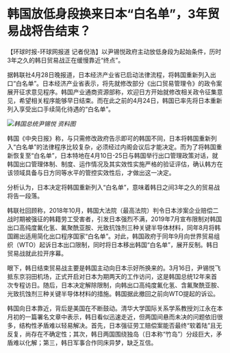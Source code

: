 # 韩国放低身段换来日本“白名单”，3年贸易战将告结束？

【环球时报-环球网报道 记者倪浩】以尹锡悦政府主动放低身段为起始条件，历时3年之久的韩日贸易战正在缓慢靠近“终点”。

据韩联社4月28日晚报道，日本经济产业省已启动法律流程，将韩国重新列入出口“白名单”。日本经济产业省表示，将先就修改部分《出口贸易管理令》的政令案展开征求意见程序。韩国产业通商资源部称，欢迎日方开始就修改相关政令征集意见，希望相关程序能够早日结束。而在此之前的4月24日，韩国已率先将日本重新列入享受出口手续简化待遇的“白名单”。

![](https://inews.gtimg.com/om_bt/OnTF2RtFs_foaf-S9TTmds0k-xmdFtIkG2FKwSOXuWu1kAA/1000)_韩国总统尹锡悦
资料图_

韩国《中央日报》称，与只需修改政府告示即可的韩国不同，日本将韩国重新列入“白名单”的法律程序比较复杂，必须经过内阁会议后才能决定。而为了将韩国重新恢复至“白名单”，日本特地在4月10日-25日与韩国举行出口管理政策对话，就韩国出口管理体制、制度、运作情况及其实效性实施严格的验证评估，确认韩方在该领域具备与日方同等水平的管控实效性后，才做出这一决定。

分析认为，日本决定将韩国重新列入“白名单”，意味着韩日之间3年之久的贸易战将告一段落。

韩联社回顾称，2018年10月，韩国大法院（最高法院）判令日本涉案企业赔偿二战时期被强征的韩籍劳工受害者，引发日本强烈不满，2019年7月宣布限制对韩国出口高纯度氟化氢、氟聚酰亚胺、光致抗蚀剂三种关键半导体材料，同年8月将韩国踢出适用简化出口程序国家“白名单”。对此，韩国政府于同年9月向世界贸易组织（WTO）起诉日本出口限制，同时将日本移出韩国“白名单”，展开反制。韩日贸易战就此拉开序幕。

眼下，韩日结束贸易战主要是韩国主动向日本示好所换来的。3月16日，尹锡悦飞抵东京羽田机场，正式开启对日本为期两天的工作访问，这是韩国总统12年来首次专程访日。随后，日本决定解除限制，向韩出口高纯度氟化氢、含氟聚酰亚胺、光致抗蚀剂三种关键半导体材料的措施。韩国据此撤回之前向WTO提起的诉讼。

韩国向日本靠近，背后是美国在不断鼓动。清华大学国际关系学系教授刘江永在本月初的一篇署名文章中表示，韩日看似迅速走近，但两国间悬而未决的问题依旧很多，结构性矛盾难以轻易解决。首先，日本强征劳工赔偿案能否最终“软着陆”且无反复，尚存在不确定性；其次，韩日两国围绕独岛（日本称“竹岛”）分歧巨大，矛盾难以化解；第三，韩日军事合作同床异梦，缺乏互信。

